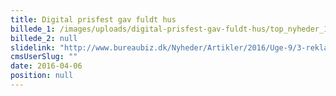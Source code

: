 ```yaml
---
title: Digital prisfest gav fuldt hus
billede_1: /images/uploads/digital-prisfest-gav-fuldt-hus/top_nyheder_1650x800_dda.jpg
billede_2: null
slidelink: "http://www.bureaubiz.dk/Nyheder/Artikler/2016/Uge-9/3-reklamebureauer-og-1-dialogbureau-til-tops-ved-Digital-Award"
cmsUserSlug: ""
date: 2016-04-06 
position: null
---
```


